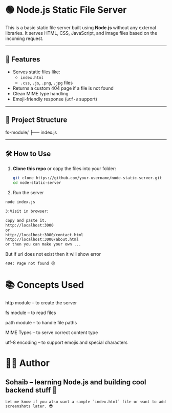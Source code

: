 # 🟢 Node.js Static File Server

This is a basic static file server built using **Node.js** without any external libraries. It serves HTML, CSS, JavaScript, and image files based on the incoming request.

---

## 🚀 Features

- Serves static files like:
  - `index.html`
  - `.css`, `.js`, `.png`, `.jpg` files
- Returns a custom 404 page if a file is not found
- Clean MIME type handling
- Emoji-friendly response (`utf-8` support)

---

## 📁 Project Structure
fs-module/ ├── index.js


---

## 🛠 How to Use

1. **Clone this repo** or copy the files into your folder:
   ```bash
   git clone https://github.com/your-username/node-static-server.git
   cd node-static-server

2. Run the server 
```bash 
node index.js

3:Visit in browser:

copy and paste it.
http://localhost:3000
or 
http://localhost:3000/contact.html
http://localhost:3000/about.html
or then you can make your own ...
```

But if url does not exist then it will show error
```bash
404: Page not found 😥 
```

# 📚 Concepts Used
 http module – to create the server

fs module – to read files

path module – to handle file paths

MIME Types – to serve correct content type

utf-8 encoding – to support emojis and special characters



# 🧑‍💻 Author
## Sohaib – learning Node.js and building cool backend stuff 🚀

```pgsql
Let me know if you also want a sample `index.html` file or want to add screenshots later. 😎
```
